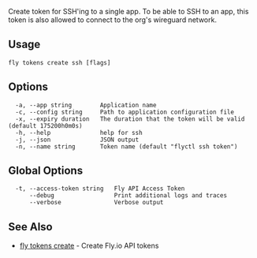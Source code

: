 Create token for SSH'ing to a single app. To be able to SSH to an app, this token is also allowed to connect to the org's wireguard network.

## Usage
~~~
fly tokens create ssh [flags]
~~~

## Options

~~~
  -a, --app string        Application name
  -c, --config string     Path to application configuration file
  -x, --expiry duration   The duration that the token will be valid (default 175200h0m0s)
  -h, --help              help for ssh
  -j, --json              JSON output
  -n, --name string       Token name (default "flyctl ssh token")
~~~

## Global Options

~~~
  -t, --access-token string   Fly API Access Token
      --debug                 Print additional logs and traces
      --verbose               Verbose output
~~~

## See Also

* [fly tokens create](/docs/flyctl/tokens-create/)	 - Create Fly.io API tokens

